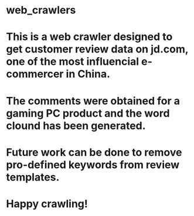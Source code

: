# web_crawlers
# This is a web crawler designed to get customer review data on jd.com, one of the most influencial e-commercer in China.
# The comments were obtained for a gaming PC product and the word clound has been generated.
# Future work can be done to remove pro-defined keywords from review templates.
# Happy crawling!
